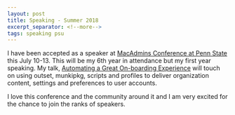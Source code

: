 ```yaml
---
layout: post
title: Speaking - Summer 2018
excerpt_separator: <!--more-->
tags: speaking psu
---
```

I have been accepted as a speaker at [MacAdmins Conference at Penn State][mcps] this July 10-13. This will be my 6th year in attendance but my first year speaking. My talk, [Automating a Great On-boarding Experience][agoe] will touch on using outset, munkipkg, scripts and profiles to deliver organization content, settings and preferences to user accounts.

I love this conference and the community around it and I am very excited for the chance to join the ranks of speakers.



[mcps]:http://macadmins.psu.edu
[agoe]:http://sched.co/EgH8